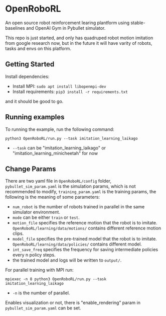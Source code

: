 # OpenRoboRL

An open source robot reinforcement learing plantform using stable-baselines and OpenAI Gym in Pybullet simulator.

This repo is just started, and only has quadruped robot motion imitation from google research now, but in the future it will have varity of robots, tasks and envs on this platform.

## Getting Started

Install dependencies:

- Install MPI: `sudo apt install libopenmpi-dev`
- Install requirements: `pip3 install -r requirements.txt`

and it should be good to go.

## Running examples

To running the example, run the following command:

``python3 OpenRoboRL/run.py --task imitation_learning_laikago``

- `--task` can be "imitation_learning_laikago" or "imitation_learning_minicheetah" for now

## Change Params

There are two yaml file in `OpenRoboRL/config` folder, `pybullet_sim_param.yaml` is the simulation params, which is not recommended to modify, `training_param.yaml` is the training params, the following is the meaning of some parameters:

- `num_robot` is the number of robots trained in parallel in the same simulator environment.
- `mode` can be either `train` or `test`.
- `motion_file` specifies the reference motion that the robot is to imitate. `OpenRoboRL/learning/data/motions/` contains different reference motion clips.
- `model_file` specifies the pre-trained model that the robot is to imitate. `OpenRoboRL/learning/data/policies/` contains different model.
- `int_save_freq` specifies the frequency for saving intermediate policies every n policy steps.
- the trained model and logs will be written to `output/`.

For parallel training with MPI run:

``mpiexec -n 8 python3 OpenRoboRL/run.py --task imitation_learning_laikago``

- `-n` is the number of parallel.

Enables visualization or not, there is "enable_rendering" param in `pybullet_sim_param.yaml` can be set.
